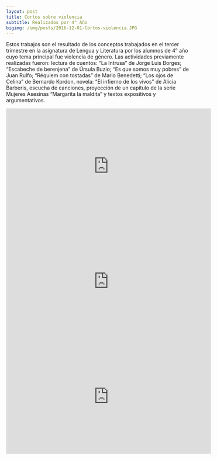 ```yaml
---
layout: post
title: Cortos sobre violencia
subtitle: Realizados por 4° Año
bigimg: /img/posts/2016-12-01-Cortos-violencia.JPG
---
```


Estos trabajos son el resultado de los conceptos trabajados en el tercer trimestre en la asignatura de Lengua y Literatura por los alumnos de 4° año cuyo tema principal fue violencia de género. Las actividades previamente realizadas fueron: lectura de cuentos: “La Intrusa” de Jorge Luis Borges; “Escabeche de berenjena” de Úrsula Buzio; “Es que somos muy pobres” de Juan Rulfo; “Réquiem con tostadas” de Mario Benedetti; “Los ojos de Celina” de Bernardo Kordon, novela: “El infierno de los vivos” de Alicia Barberis, escucha de canciones, proyección de un capítulo de la serie Mujeres Asesinas “Margarita la maldita” y textos expositivos y argumentativos.

<center><iframe width="560" height="315" src="https://www.youtube.com/embed/t6QKqvSyWXk" frameborder="0" allowfullscreen></iframe></center>
<center><iframe width="560" height="315" src="https://www.youtube.com/embed/HHV6hSQbICw" frameborder="0" allowfullscreen></iframe></center>
<center><iframe width="560" height="315" src="https://www.youtube.com/embed/h7MxXoSG_i0" frameborder="0" allowfullscreen></iframe></center>